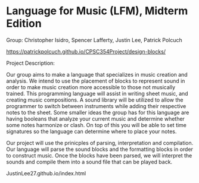 # Language for Music (LFM), Midterm Edition
Group: Christopher Isidro, Spencer Lafferty, Justin Lee, Patrick Polcuch

https://patrickpolcuch.github.io/CPSC354Project/design-blocks/

Project Description: 

Our group aims to make a language that specializes in music creation and analysis. We intend to use the placement of blocks to represent sound in order to make music creation more accessible to those not musically trained. This programming language will assist in writing sheet music, and creating music compositions.  A sound library will be utilized to allow the programmer to switch between instruments while adding their respective notes to the sheet.  Some smaller ideas the group has for this language are having booleans that analyze your current music and determine whether some notes harmonize or clash.  On top of this you will be able to set time signatures so the language can determine where to place your notes.


Our project will use the prinicples of parsing, interpretation and compilation. Our language will parse the sound blocks and the formatting blocks in order to construct music. Once the blocks have been parsed, we will interpret the sounds and compile them into a sound file that can be played back.

JustinLee27.github.io/index.html
